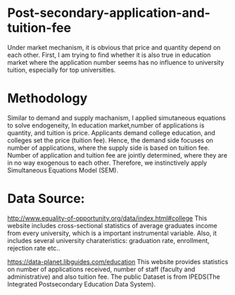 # Post-secondary-application-and-tuition-fee
Under market mechanism, it is obvious that price and quantity depend on each other. 
First, I am trying to find whether it is also true in education market where the application number seems has no influence to university tuition, especially for top universities. 

# Methodology
Similar to demand and supply machanism, I applied simutaneous equations to solve endogeneity,
In education market,number of applications is quantity, and tuition is price. 
Applicants demand college education, and colleges set the price (tuition fee). 
Hence, the demand side focuses on number of applications, where the supply side is based on tuition fee. 
Number of application and tuition fee are jointly determined, where they are in no way exogenous to each other. 
Therefore, we instinctively apply Simultaneous Equations Model (SEM). 

# Data Source:
http://www.equality-of-opportunity.org/data/index.html#college 
This website includes cross-sectional statistics of average graduates income from every university, which is a important instrumental variable.
Also, it includes several university charateristics: graduation rate, enrollment, rejection rate etc..

https://data-planet.libguides.com/education 
This website provides statistics on number of applications received, number of staff (faculty and administrative)
and also tuition fee. The public Dataset is from IPEDS(The Integrated Postsecondary Education Data System).

